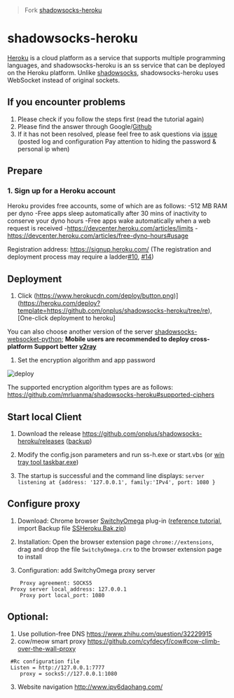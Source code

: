 > Fork [shadowsocks-heroku](https://github.com/mrluanma/shadowsocks-heroku)

# shadowsocks-heroku
[Heroku](https://www.heroku.com/) is a cloud platform as a service that supports multiple programming languages, and shadowsocks-heroku is an ss service that can be deployed on the Heroku platform.
Unlike [shadowsocks](https://github.com/clowwindy/shadowsocks), shadowsocks-heroku uses WebSocket instead of original sockets.

## If you encounter problems
1. Please check if you follow the steps first (read the tutorial again)
2. Please find the answer through Google/[Github](https://github.com/itahseen/socks5-heroku/search?utf8=%E2%9C%93&q=&type=)
3. If it has not been resolved, please feel free to ask questions via [issue](https://github.com/onplus/shadowsocks-heroku/issues?q=is%3Aissue+is%3Aclosed+label%3Asolved) (posted log and configuration Pay attention to hiding the password & personal ip when)

## Prepare

### 1. Sign up for a Heroku account
Heroku provides free accounts, some of which are as follows:
-512 MB RAM per dyno
-Free apps sleep automatically after 30 mins of inactivity to conserve your dyno hours
-Free apps wake automatically when a web request is received
-https://devcenter.heroku.com/articles/limits
-https://devcenter.heroku.com/articles/free-dyno-hours#usage

Registration address: https://signup.heroku.com/ (The registration and deployment process may require a ladder[#10](https://github.com/onplus/shadowsocks-heroku/issues/10), [#14]( https://github.com/onplus/shadowsocks-heroku/issues/14))

## Deployment
1. Click (https://www.herokucdn.com/deploy/button.png)](https://heroku.com/deploy?template=https://github.com/onplus/shadowsocks-heroku/tree/re), [One-click deployment to heroku]
  
 You can also choose another version of the server [shadowsocks-websocket-python](https://github.com/onplus/shadowsocks-websocket-python/blob/deploy/README.md); **Mobile users are recommended to deploy cross-platform Support better [v2ray](https://github.com/onplus/v2hero)**
1. Set the encryption algorithm and app password

![deploy](https://user-images.githubusercontent.com/31188782/31343896-ab0a868a-ad43-11e7-8a83-369cf5e385b0.jpg)

[](https://user-images.githubusercontent.com/31188782/31310674-e783c9e4-abce-11e7-87d2-48f328e74169.JPG)

The supported encryption algorithm types are as follows: https://github.com/mrluanma/shadowsocks-heroku#supported-ciphers

## Start local Client
1. Download the release https://github.com/onplus/shadowsocks-heroku/releases ([backup](https://github.com/onplus/archive/tree/master/tool))

2. Modify the config.json parameters and run ss-h.exe or start.vbs (or [win tray tool taskbar.exe](https://github.com/onplus/shadowsocks-heroku/issues/39))

5. The startup is successful and the command line displays: `server listening at {address: '127.0.0.1', family:'IPv4', port: 1080 }`

## Configure proxy
1. Download: Chrome browser [SwitchyOmega](https://github.com/FelisCatus/SwitchyOmega/releases) plug-in ([reference tutorial](https://github.com/FelisCatus/SwitchyOmega/wiki/GFWList), import Backup file [SSHeroku.Bak.zip](https://github.com/onplus/shadowsocks-heroku/files/1371313/SSHeroku.zip))

2. Installation: Open the browser extension page `chrome://extensions`, drag and drop the file `SwitchyOmega.crx` to the browser extension page to install

3. Configuration: add SwitchyOmega proxy server
```
    Proxy agreement: SOCKS5
 Proxy server local_address: 127.0.0.1
    Proxy port local_port: 1080
```
    
## Optional:
1. Use pollution-free DNS https://www.zhihu.com/question/32229915
2. cow/meow smart proxy https://github.com/cyfdecyf/cow#cow-climb-over-the-wall-proxy
```
 #Rc configuration file
 Listen = http://127.0.0.1:7777
    proxy = socks5://127.0.0.1:1080
```
3. Website navigation http://www.ipv6daohang.com/
